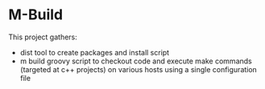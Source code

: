 M-Build
================

This project gathers:

- dist tool to create packages and install script
- m build groovy script to checkout code and  execute make commands (targeted at c++ projects) on various hosts using a single configuration file
 
